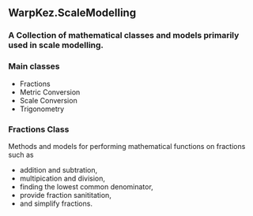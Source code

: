 ## WarpKez.ScaleModelling

### A Collection of mathematical classes and models primarily used in scale modelling.

### Main classes

- Fractions
- Metric Conversion
- Scale Conversion
- Trigonometry

### Fractions Class

Methods and models for performing mathematical functions on fractions such as
- addition and subtration,
- multipication and division,
- finding the lowest common denominator,
- provide fraction sanititation,
- and simplify fractions.


